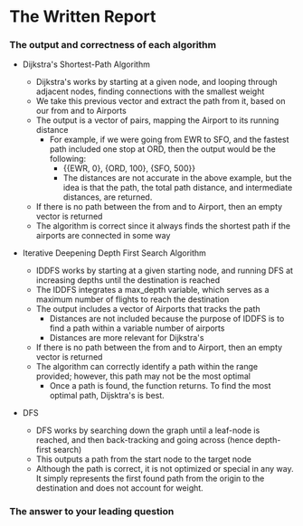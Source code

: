 # The Written Report

### The output and correctness of each algorithm

  * Dijkstra's Shortest-Path Algorithm
    * Dijkstra's works by starting at a given node, and looping through adjacent nodes, finding connections with the smallest weight
    * We take this previous vector and extract the path from it, based on our from and to Airports
    * The output is a vector of pairs, mapping the Airport to its running distance
        * For example, if we were going from EWR to SFO, and the fastest path included one stop at ORD, then the output would be the following:
            * {{EWR, 0}, {ORD, 100}, {SFO, 500}}
            * The distances are not accurate in the above example, but the idea is that the path, the total path distance, and intermediate distances, are returned. 
    * If there is no path between the from and to Airport, then an empty vector is returned
    * The algorithm is correct since it always finds the shortest path if the airports are connected in some way

  * Iterative Deepening Depth First Search Algorithm
    * IDDFS works by starting at a given starting node, and running DFS at increasing depths until the destination is reached
    * The IDDFS integrates a max_depth variable, which serves as a maximum number of flights to reach the destination
    * The output includes a vector of Airports that tracks the path
        * Distances are not included because the purpose of IDDFS is to find a path within a variable number of airports
        * Distances are more relevant for Dijkstra's 
    * If there is no path between the from and to Airport, then an empty vector is returned
    * The algorithm can correctly identify a path within the range provided; however, this path may not be the most optimal
        * Once a path is found, the function returns. To find the most optimal path, Dijsktra's is best. 
    
  * DFS
    * DFS works by searching down the graph until a leaf-node is reached, and then back-tracking and going across (hence depth-first search)
    * This outputs a path from the start node to the target node
    * Although the path is correct, it is not optimized or special in any way. It simply represents the first found path from the origin to the destination and does not account for weight. 



### The answer to your leading question 
